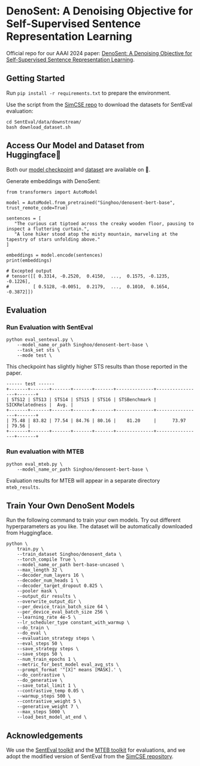 # DenoSent: A Denoising Objective for Self-Supervised Sentence Representation Learning

Official repo for our AAAI 2024 paper: [DenoSent: A Denoising Objective for Self-Supervised Sentence Representation Learning](https://arxiv.org/abs/2401.13621).

## Getting Started

Run `pip install -r requirements.txt` to prepare the environment.

Use the script from the [SimCSE repo](https://github.com/princeton-nlp/SimCSE) to download the datasets for SentEval evaluation:
```
cd SentEval/data/downstream/
bash download_dataset.sh
```
 
 ## Access Our Model and Dataset from Huggingface🤗
Both our [model checkpoint](https://huggingface.co/Singhoo/denosent-bert-base) and [dataset](https://huggingface.co/datasets/Singhoo/denosent_data) are available on 🤗.

Generate embeddings with DenoSent:
 ```
 from transformers import AutoModel

model = AutoModel.from_pretrained("Singhoo/denosent-bert-base", trust_remote_code=True)

sentences = [
    "The curious cat tiptoed across the creaky wooden floor, pausing to inspect a fluttering curtain.",
    "A lone hiker stood atop the misty mountain, marveling at the tapestry of stars unfolding above."
]

embeddings = model.encode(sentences)
print(embeddings)

# Excepted output
# tensor([[ 0.3314, -0.2520,  0.4150,  ...,  0.1575, -0.1235, -0.1226],
#         [ 0.5128, -0.0051,  0.2179,  ...,  0.1010,  0.1654, -0.3872]])
 ```

 ## Evaluation

### Run Evaluation with SentEval
```
python eval_senteval.py \
    --model_name_or_path Singhoo/denosent-bert-base \
    --task_set sts \
    --mode test \
```
This checkpoint has slightly higher STS results than those reported in the paper.
```
------ test ------
+-------+-------+-------+-------+-------+--------------+-----------------+-------+
| STS12 | STS13 | STS14 | STS15 | STS16 | STSBenchmark | SICKRelatedness |  Avg. |
+-------+-------+-------+-------+-------+--------------+-----------------+-------+
| 75.48 | 83.82 | 77.54 | 84.76 | 80.16 |    81.20     |      73.97      | 79.56 |
+-------+-------+-------+-------+-------+--------------+-----------------+-------+
```

### Run evaluation with MTEB
```
python eval_mteb.py \
    --model_name_or_path Singhoo/denosent-bert-base \
```
Evaluation results for MTEB will appear in a separate directory `mteb_results`.

## Train Your Own DenoSent Models
Run the following command to train your own models. Try out different hyperparameters as you like. The dataset will be automatically downloaded from Huggingface.
```
python \
    train.py \
    --train_dataset Singhoo/denosent_data \
    --torch_compile True \
    --model_name_or_path bert-base-uncased \
    --max_length 32 \
    --decoder_num_layers 16 \
    --decoder_num_heads 1 \
    --decoder_target_dropout 0.825 \
    --pooler mask \
    --output_dir results \
    --overwrite_output_dir \
    --per_device_train_batch_size 64 \
    --per_device_eval_batch_size 256 \
    --learning_rate 4e-5 \
    --lr_scheduler_type constant_with_warmup \
    --do_train \
    --do_eval \
    --evaluation_strategy steps \
    --eval_steps 50 \
    --save_strategy steps \
    --save_steps 50 \
    --num_train_epochs 1 \
    --metric_for_best_model eval_avg_sts \
    --prompt_format '"[X]" means [MASK].' \
    --do_contrastive \
    --do_generative \
    --save_total_limit 1 \
    --contrastive_temp 0.05 \
    --warmup_steps 500 \
    --contrastive_weight 5 \
    --generative_weight 7 \
    --max_steps 5000 \
    --load_best_model_at_end \
```

## Acknowledgements

We use the [SentEval toolkit](https://github.com/facebookresearch/SentEval) and the [MTEB toolkit](https://github.com/embeddings-benchmark/mteb) for evaluations, and we adopt the modified version of SentEval from the [SimCSE repository](https://github.com/princeton-nlp/SimCSE).
